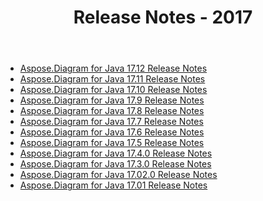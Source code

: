 ﻿---
title: Release Notes - 2017
type: docs
weight: 40
url: /sv/java/release-notes-2017/
---
- [Aspose.Diagram for Java 17.12 Release Notes](/diagram/sv/java/aspose-diagram-for-java-17-12-release-notes/)
- [Aspose.Diagram for Java 17.11 Release Notes](/diagram/sv/java/aspose-diagram-for-java-17-11-release-notes/)
- [Aspose.Diagram for Java 17.10 Release Notes](/diagram/sv/java/aspose-diagram-for-java-17-10-release-notes/)
- [Aspose.Diagram for Java 17.9 Release Notes](/diagram/sv/java/aspose-diagram-for-java-17-9-release-notes/)
- [Aspose.Diagram for Java 17.8 Release Notes](/diagram/sv/java/aspose-diagram-for-java-17-8-release-notes/)
- [Aspose.Diagram for Java 17.7 Release Notes](/diagram/sv/java/aspose-diagram-for-java-17-7-release-notes/)
- [Aspose.Diagram for Java 17.6 Release Notes](/diagram/sv/java/aspose-diagram-for-java-17-6-release-notes/)
- [Aspose.Diagram for Java 17.5 Release Notes](/diagram/sv/java/aspose-diagram-for-java-17-5-release-notes/)
- [Aspose.Diagram for Java 17.4.0 Release Notes](/diagram/sv/java/aspose-diagram-for-java-17-4-0-release-notes/)
- [Aspose.Diagram for Java 17.3.0 Release Notes](/diagram/sv/java/aspose-diagram-for-java-17-3-0-release-notes/)
- [Aspose.Diagram for Java 17.02.0 Release Notes](/diagram/sv/java/aspose-diagram-for-java-17-02-0-release-notes/)
- [Aspose.Diagram for Java 17.01 Release Notes](/diagram/sv/java/aspose-diagram-for-java-17-01-release-notes/)

